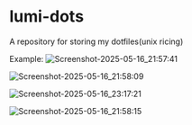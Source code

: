 # lumi-dots
A repository for storing my dotfiles(unix ricing)

Example:
![Screenshot-2025-05-16_21:57:41](https://github.com/user-attachments/assets/6b4d3c83-489b-4b6f-b6c1-8f84ef67e4c8)

![Screenshot-2025-05-16_21:58:09](https://github.com/user-attachments/assets/aeae3449-1d84-40be-9839-6e0763dd06e3)

![Screenshot-2025-05-16_23:17:21](https://github.com/user-attachments/assets/1bbd4cef-5be0-4c46-8e85-8d2a4d4ba7b8)

![Screenshot-2025-05-16_21:58:15](https://github.com/user-attachments/assets/f464413d-44ba-45b9-a057-9c104412a6ac)
